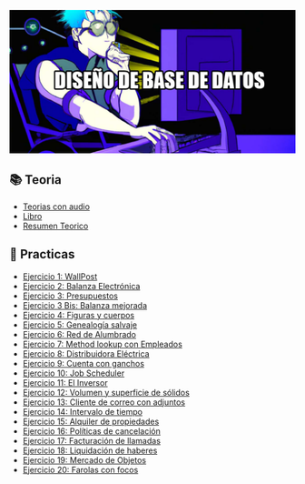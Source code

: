 ![](/Img/1.jpg)

## 📚 Teoria

- [Teorias con audio](https://drive.google.com/drive/folders/1_HfE-FjhlwMInBQoSAdSqrKD944sVSvj)
- [Libro](/Otros/Libro.pdf)
- [Resumen Teorico](/Documentos/ResumenTeorico.md)

## 🔨 Practicas

- [Ejercicio 1: WallPost]()
- [Ejercicio 2: Balanza Electrónica]()
- [Ejercicio 3: Presupuestos ]()
- [Ejercicio 3 Bis: Balanza mejorada]()
- [Ejercicio 4: Figuras y cuerpos]()
- [Ejercicio 5: Genealogía salvaje]()
- [Ejercicio 6: Red de Alumbrado ]()
- [Ejercicio 7: Method lookup con Empleados]()
- [Ejercicio 8: Distribuidora Eléctrica]()
- [Ejercicio 9: Cuenta con ganchos]()
- [Ejercicio 10: Job Scheduler]()
- [Ejercicio 11: El Inversor]()
- [Ejercicio 12: Volumen y superficie de sólidos]()
- [Ejercicio 13: Cliente de correo con adjuntos]()
- [Ejercicio 14: Intervalo de tiempo]()
- [Ejercicio 15: Alquiler de propiedades]()
- [Ejercicio 16: Políticas de cancelación]()
- [Ejercicio 17: Facturación de llamadas]()
- [Ejercicio 18: Liquidación de haberes]()
- [Ejercicio 19: Mercado de Objetos]()
- [Ejercicio 20: Farolas con focos]()

